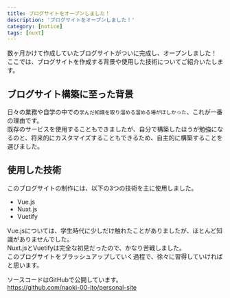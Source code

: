```yaml
---
title: ブログサイトをオープンしました！
description: 'ブログサイトをオープンしました！'
category: [notice]
tags: [nuxt]
---
```


数ヶ月かけて作成していたブログサイトがついに完成し、オープンしました！  
ここでは、ブログサイトを作成する背景や使用した技術についてご紹介いたします。

## ブログサイト構築に至った背景

日々の業務や自学の中での`学んだ知識を取り溜める溜める場がほしかった`、これが一番の理由です。  
既存のサービスを使用することもできましたが、自分で構築したほうが勉強になるのと、将来的にカスタマイズすることもできるため、自主的に構築することを選びました。

## 使用した技術

このブログサイトの制作には、以下の3つの技術を主に使用しました。

- Vue.js
- Nuxt.js
- Vuetify

Vue.jsについては、学生時代に少しだけ触れたことがありましたが、ほとんど知識がありませんでした。  
Nuxt.jsとVuetifyは完全な初見だったので、かなり苦戦しました。  
このブログサイトをブラッシュアップしていく過程で、徐々に習得していければと思います。

ソースコードはGitHubで公開しています。  
https://github.com/naoki-00-ito/personal-site

